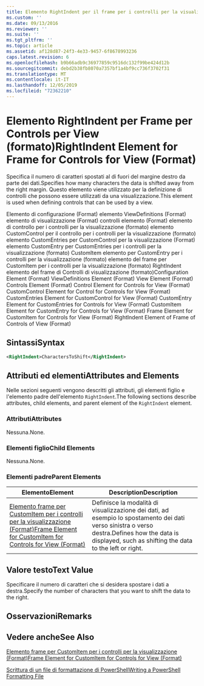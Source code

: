 ```yaml
---
title: Elemento RightIndent per il frame per i controlli per la visualizzazione (Format) | Microsoft Docs
ms.custom: ''
ms.date: 09/13/2016
ms.reviewer: ''
ms.suite: ''
ms.tgt_pltfrm: ''
ms.topic: article
ms.assetid: af128d87-24f3-4e33-9457-6f8678993236
caps.latest.revision: 6
ms.openlocfilehash: b9b66adb9c36977859c9516dc132f99be424d12b
ms.sourcegitcommit: debd2b38fb8070a7357bf1a4bf9cc736f3702f31
ms.translationtype: MT
ms.contentlocale: it-IT
ms.lasthandoff: 12/05/2019
ms.locfileid: "72362210"
---
```

# <a name="rightindent-element-for-frame-for-controls-for-view-format"></a><span data-ttu-id="c545a-102">Elemento RightIndent per Frame per Controls per View (formato)</span><span class="sxs-lookup"><span data-stu-id="c545a-102">RightIndent Element for Frame for Controls for View (Format)</span></span>

<span data-ttu-id="c545a-103">Specifica il numero di caratteri spostati al di fuori del margine destro da parte dei dati.</span><span class="sxs-lookup"><span data-stu-id="c545a-103">Specifies how many characters the data is shifted away from the right margin.</span></span> <span data-ttu-id="c545a-104">Questo elemento viene utilizzato per la definizione di controlli che possono essere utilizzati da una visualizzazione.</span><span class="sxs-lookup"><span data-stu-id="c545a-104">This element is used when defining controls that can be used by a view.</span></span>

<span data-ttu-id="c545a-105">Elemento di configurazione (Format) elemento ViewDefinitions (Format) elemento di visualizzazione (Format) controlli elemento (Format) elemento di controllo per i controlli per la visualizzazione (formato) elemento CustomControl per il controllo per i controlli per la visualizzazione (formato) elemento CustomEntries per CustomControl per la visualizzazione (Format) elemento CustomEntry per CustomEntries per i controlli per la visualizzazione (formato) CustomItem elemento per CustomEntry per i controlli per la visualizzazione (formato) elemento del frame per CustomItem per i controlli per la visualizzazione (formato) RightIndent elemento del frame di Controlli di visualizzazione (formato)</span><span class="sxs-lookup"><span data-stu-id="c545a-105">Configuration Element (Format) ViewDefinitions Element (Format) View Element (Format) Controls Element (Format) Control Element for Controls for View (Format) CustomControl Element for Control for Controls for View (Format) CustomEntries Element for CustomControl for View (Format) CustomEntry Element for CustomEntries for Controls for View (Format) CustomItem Element for CustomEntry for Controls for View (Format) Frame Element for CustomItem for Controls for View (Format) RightIndent Element of Frame of Controls of View (Format)</span></span>

## <a name="syntax"></a><span data-ttu-id="c545a-106">Sintassi</span><span class="sxs-lookup"><span data-stu-id="c545a-106">Syntax</span></span>

```xml
<RightIndent>CharactersToShift</RightIndent>
```

## <a name="attributes-and-elements"></a><span data-ttu-id="c545a-107">Attributi ed elementi</span><span class="sxs-lookup"><span data-stu-id="c545a-107">Attributes and Elements</span></span>

<span data-ttu-id="c545a-108">Nelle sezioni seguenti vengono descritti gli attributi, gli elementi figlio e l'elemento padre dell'elemento `RightIndent`.</span><span class="sxs-lookup"><span data-stu-id="c545a-108">The following sections describe attributes, child elements, and parent element of the `RightIndent` element.</span></span>

### <a name="attributes"></a><span data-ttu-id="c545a-109">Attributi</span><span class="sxs-lookup"><span data-stu-id="c545a-109">Attributes</span></span>

<span data-ttu-id="c545a-110">Nessuna.</span><span class="sxs-lookup"><span data-stu-id="c545a-110">None.</span></span>

### <a name="child-elements"></a><span data-ttu-id="c545a-111">Elementi figlio</span><span class="sxs-lookup"><span data-stu-id="c545a-111">Child Elements</span></span>

<span data-ttu-id="c545a-112">Nessuna.</span><span class="sxs-lookup"><span data-stu-id="c545a-112">None.</span></span>

### <a name="parent-elements"></a><span data-ttu-id="c545a-113">Elementi padre</span><span class="sxs-lookup"><span data-stu-id="c545a-113">Parent Elements</span></span>

|<span data-ttu-id="c545a-114">Elemento</span><span class="sxs-lookup"><span data-stu-id="c545a-114">Element</span></span>|<span data-ttu-id="c545a-115">Description</span><span class="sxs-lookup"><span data-stu-id="c545a-115">Description</span></span>|
|-------------|-----------------|
|[<span data-ttu-id="c545a-116">Elemento frame per CustomItem per i controlli per la visualizzazione (Format)</span><span class="sxs-lookup"><span data-stu-id="c545a-116">Frame Element for CustomItem for Controls for View (Format)</span></span>](./frame-element-for-customitem-for-controls-for-view-format.md)|<span data-ttu-id="c545a-117">Definisce la modalità di visualizzazione dei dati, ad esempio lo spostamento dei dati verso sinistra o verso destra.</span><span class="sxs-lookup"><span data-stu-id="c545a-117">Defines how the data is displayed, such as shifting the data to the left or right.</span></span>|

## <a name="text-value"></a><span data-ttu-id="c545a-118">Valore testo</span><span class="sxs-lookup"><span data-stu-id="c545a-118">Text Value</span></span>

<span data-ttu-id="c545a-119">Specificare il numero di caratteri che si desidera spostare i dati a destra.</span><span class="sxs-lookup"><span data-stu-id="c545a-119">Specify the number of characters that you want to shift the data to the right.</span></span>

## <a name="remarks"></a><span data-ttu-id="c545a-120">Osservazioni</span><span class="sxs-lookup"><span data-stu-id="c545a-120">Remarks</span></span>

## <a name="see-also"></a><span data-ttu-id="c545a-121">Vedere anche</span><span class="sxs-lookup"><span data-stu-id="c545a-121">See Also</span></span>

[<span data-ttu-id="c545a-122">Elemento frame per CustomItem per i controlli per la visualizzazione (Format)</span><span class="sxs-lookup"><span data-stu-id="c545a-122">Frame Element for CustomItem for Controls for View (Format)</span></span>](./frame-element-for-customitem-for-controls-for-view-format.md)

[<span data-ttu-id="c545a-123">Scrittura di un file di formattazione di PowerShell</span><span class="sxs-lookup"><span data-stu-id="c545a-123">Writing a PowerShell Formatting File</span></span>](./writing-a-powershell-formatting-file.md)

